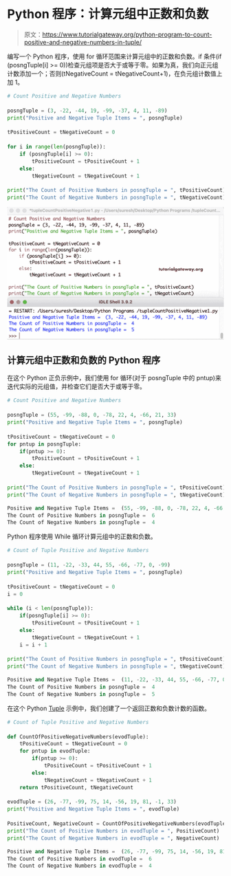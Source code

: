 # Python 程序：计算元组中正数和负数

> 原文：<https://www.tutorialgateway.org/python-program-to-count-positive-and-negative-numbers-in-tuple/>

编写一个 Python 程序，使用 for 循环范围来计算元组中的正数和负数。if 条件(if (posngTuple[i] >= 0))检查元组项是否大于或等于零。如果为真，我们向正元组计数添加一个；否则(tNegativeCount = tNegativeCount+1)，在负元组计数值上加 1。

```py
# Count Positive and Negative Numbers

posngTuple = (3, -22, -44, 19, -99, -37, 4, 11, -89)
print("Positive and Negative Tuple Items = ", posngTuple)

tPositiveCount = tNegativeCount = 0

for i in range(len(posngTuple)):
    if (posngTuple[i] >= 0):
        tPositiveCount = tPositiveCount + 1
    else:
        tNegativeCount = tNegativeCount + 1

print("The Count of Positive Numbers in posngTuple = ", tPositiveCount)
print("The Count of Negative Numbers in posngTuple = ", tNegativeCount)
```

![Python Program to Count Positive and Negative Numbers in Tuple 1](img/9dfd8e68c61aa6254b830ef44974c9fc.png)

## 计算元组中正数和负数的 Python 程序

在这个 Python 正负示例中，我们使用 for 循环(对于 posngTuple 中的 pntup)来迭代实际的元组值，并检查它们是否大于或等于零。

```py
# Count Positive and Negative Numbers

posngTuple = (55, -99, -88, 0, -78, 22, 4, -66, 21, 33)
print("Positive and Negative Tuple Items = ", posngTuple)

tPositiveCount = tNegativeCount = 0
for pntup in posngTuple:
    if(pntup >= 0):
        tPositiveCount = tPositiveCount + 1
    else:
        tNegativeCount = tNegativeCount + 1

print("The Count of Positive Numbers in posngTuple = ", tPositiveCount)
print("The Count of Negative Numbers in posngTuple = ", tNegativeCount)
```

```py
Positive and Negative Tuple Items =  (55, -99, -88, 0, -78, 22, 4, -66, 21, 33)
The Count of Positive Numbers in posngTuple =  6
The Count of Negative Numbers in posngTuple =  4
```

Python 程序使用 While 循环计算元组中的正数和负数。

```py
# Count of Tuple Positive and Negative Numbers

posngTuple = (11, -22, -33, 44, 55, -66, -77, 0, -99)
print("Positive and Negative Tuple Items = ", posngTuple)

tPositiveCount = tNegativeCount = 0
i = 0

while (i < len(posngTuple)):
    if(posngTuple[i] >= 0):
        tPositiveCount = tPositiveCount + 1
    else:
        tNegativeCount = tNegativeCount + 1
    i = i + 1

print("The Count of Positive Numbers in posngTuple = ", tPositiveCount)
print("The Count of Negative Numbers in posngTuple = ", tNegativeCount)
```

```py
Positive and Negative Tuple Items =  (11, -22, -33, 44, 55, -66, -77, 0, -99)
The Count of Positive Numbers in posngTuple =  4
The Count of Negative Numbers in posngTuple =  5
```

在这个 Python [Tuple](https://www.tutorialgateway.org/python-tuple/) 示例中，我们创建了一个返回正数和负数计数的函数。

```py
# Count of Tuple Positive and Negative Numbers

def CountOfPositiveNegativeNumbers(evodTuple):
    tPositiveCount = tNegativeCount = 0
    for pntup in evodTuple:
        if(pntup >= 0):
            tPositiveCount = tPositiveCount + 1
        else:
            tNegativeCount = tNegativeCount + 1
    return tPositiveCount, tNegativeCount

evodTuple = (26, -77, -99, 75, 14, -56, 19, 81, -1, 33) 
print("Positive and Negative Tuple Items = ", evodTuple)

PositiveCount, NegativeCount = CountOfPositiveNegativeNumbers(evodTuple)
print("The Count of Positive Numbers in evodTuple = ", PositiveCount)
print("The Count of Negative Numbers in evodTuple = ", NegativeCount)
```

```py
Positive and Negative Tuple Items =  (26, -77, -99, 75, 14, -56, 19, 81, -1, 33)
The Count of Positive Numbers in evodTuple =  6
The Count of Negative Numbers in evodTuple =  4
```